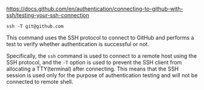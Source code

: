 https://docs.github.com/en/authentication/connecting-to-github-with-ssh/testing-your-ssh-connection
```
ssh -T git@github.com
```

This command uses the SSH protocol to connect to GitHub and performs a test to verify whether authentication is successful or not.

Specifically, the `ssh` command is used to connect to a remote host using the SSH protocol, and the `-T` option is used to prevent the SSH client from allocating a TTY(terminal) after connecting. This means that the SSH session is used only for the purpose of authentication testing and will not be connected to remote shell.
